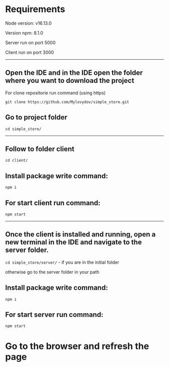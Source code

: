 # Requirements

Node version: v16.13.0

Version npm: 8.1.0

Server run on port 5000

Client run on port 3000

____

## Open the IDE and in the IDE open the folder where you want to download the project

For clone repositorie run command (using https)

`git clone https://github.com/Mylovydov/simple_store.git`


## Go to project folder
`cd simple_store/`
____

## Follow to folder client
`cd client/`

## Install package write command:
`npm i`

## For start client run command:
`npm start`

____

## Once the client is installed and running, open a new terminal in the IDE and navigate to the server folder.
`cd simple_store/server/` - if you are in the initial folder

otherwise go to the server folder in your path

## Install package write command:
`npm i`


## For start server run command:
`npm start`

# Go to the browser and refresh the page

